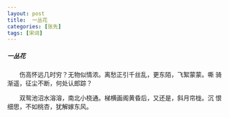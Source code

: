 ```yaml
---
layout: post
title:  一丛花
categories: [张先]
tags: [宋词]
---
```


##### 一丛花


　　伤高怀远几时穷？无物似情浓。离愁正引千丝乱，更东陌，飞絮蒙蒙。嘶
骑渐遥，征尘不断，何处认郎踪？　　　　　　　　　　　　　　　　　　　

　　双鸳池沼水溶溶，南北小桡通。梯横画阁黄昏后，又还是，斜月帘栊。沉
恨细思，不如桃杏，犹解嫁东风。　　　　　　　　　　　　　　　　　　　 
　　　　　　　　　 
　　　　　　　　　　　　　　　　　　　　　　 
　　　　　　　　　　　　　　　　　 
　　　　　　　　　　　　　　　　　　　　　　　　　　　 
 
　　　　　　　 































